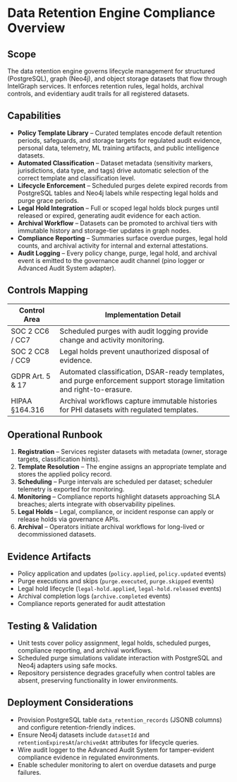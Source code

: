 # Data Retention Engine Compliance Overview

## Scope
The data retention engine governs lifecycle management for structured (PostgreSQL), graph (Neo4j), and object storage datasets that flow through IntelGraph services. It enforces retention rules, legal holds, archival controls, and evidentiary audit trails for all registered datasets.

## Capabilities
- **Policy Template Library** – Curated templates encode default retention periods, safeguards, and storage targets for regulated audit evidence, personal data, telemetry, ML training artifacts, and public intelligence datasets.
- **Automated Classification** – Dataset metadata (sensitivity markers, jurisdictions, data type, and tags) drive automatic selection of the correct template and classification level.
- **Lifecycle Enforcement** – Scheduled purges delete expired records from PostgreSQL tables and Neo4j labels while respecting legal holds and purge grace periods.
- **Legal Hold Integration** – Full or scoped legal holds block purges until released or expired, generating audit evidence for each action.
- **Archival Workflow** – Datasets can be promoted to archival tiers with immutable history and storage-tier updates in graph nodes.
- **Compliance Reporting** – Summaries surface overdue purges, legal hold counts, and archival activity for internal and external attestations.
- **Audit Logging** – Every policy change, purge, legal hold, and archival event is emitted to the governance audit channel (pino logger or Advanced Audit System adapter).

## Controls Mapping
| Control Area | Implementation Detail |
| --- | --- |
| SOC 2 CC6 / CC7 | Scheduled purges with audit logging provide change and activity monitoring. |
| SOC 2 CC8 / CC9 | Legal holds prevent unauthorized disposal of evidence. |
| GDPR Art. 5 & 17 | Automated classification, DSAR-ready templates, and purge enforcement support storage limitation and right-to-erasure. |
| HIPAA §164.316 | Archival workflows capture immutable histories for PHI datasets with regulated templates. |

## Operational Runbook
1. **Registration** – Services register datasets with metadata (owner, storage targets, classification hints).
2. **Template Resolution** – The engine assigns an appropriate template and stores the applied policy record.
3. **Scheduling** – Purge intervals are scheduled per dataset; scheduler telemetry is exported for monitoring.
4. **Monitoring** – Compliance reports highlight datasets approaching SLA breaches; alerts integrate with observability pipelines.
5. **Legal Holds** – Legal, compliance, or incident response can apply or release holds via governance APIs.
6. **Archival** – Operators initiate archival workflows for long-lived or decommissioned datasets.

## Evidence Artifacts
- Policy application and updates (`policy.applied`, `policy.updated` events)
- Purge executions and skips (`purge.executed`, `purge.skipped` events)
- Legal hold lifecycle (`legal-hold.applied`, `legal-hold.released` events)
- Archival completion logs (`archive.completed` events)
- Compliance reports generated for audit attestation

## Testing & Validation
- Unit tests cover policy assignment, legal holds, scheduled purges, compliance reporting, and archival workflows.
- Scheduled purge simulations validate interaction with PostgreSQL and Neo4j adapters using safe mocks.
- Repository persistence degrades gracefully when control tables are absent, preserving functionality in lower environments.

## Deployment Considerations
- Provision PostgreSQL table `data_retention_records` (JSONB columns) and configure retention-friendly indices.
- Ensure Neo4j datasets include `datasetId` and `retentionExpiresAt`/`archivedAt` attributes for lifecycle queries.
- Wire audit logger to the Advanced Audit System for tamper-evident compliance evidence in regulated environments.
- Enable scheduler monitoring to alert on overdue datasets and purge failures.
